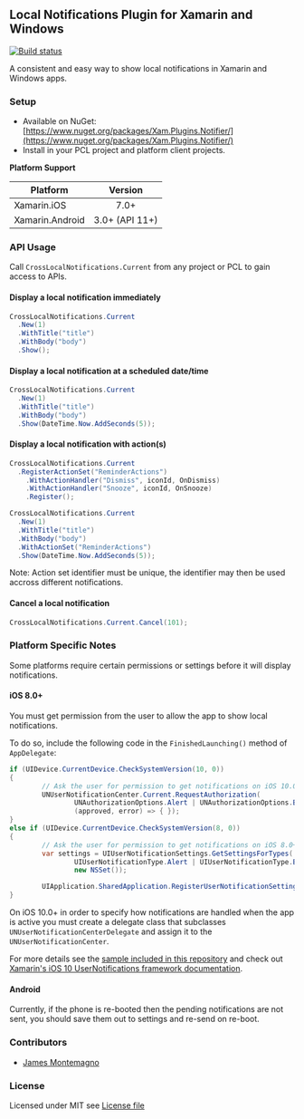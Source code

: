 ## Local Notifications Plugin for Xamarin and Windows

[![Build status](https://ci.appveyor.com/api/projects/status/1sxj9hw8oyyf7q6r?svg=true)](https://ci.appveyor.com/project/dlbroadfoot/localnotificationsplugin)

A consistent and easy way to show local notifications in Xamarin and Windows apps.

### Setup
* Available on NuGet: [https://www.nuget.org/packages/Xam.Plugins.Notifier/](https://www.nuget.org/packages/Xam.Plugins.Notifier/)
* Install in your PCL project and platform client projects.

**Platform Support**

|Platform|Version|
| ------------------- | :------------------: |
|Xamarin.iOS|7.0+|
|Xamarin.Android|3.0+ (API 11+)|


### API Usage

Call `CrossLocalNotifications.Current` from any project or PCL to gain access to APIs.

#### Display a local notification immediately

```csharp
CrossLocalNotifications.Current
  .New(1)
  .WithTitle("title")
  .WithBody("body")
  .Show();
```

#### Display a local notification at a scheduled date/time

```csharp
CrossLocalNotifications.Current
  .New(1)
  .WithTitle("title")
  .WithBody("body")
  .Show(DateTime.Now.AddSeconds(5));
```


#### Display a local notification with action(s)

```csharp
CrossLocalNotifications.Current
  .RegisterActionSet("ReminderActions")
    .WithActionHandler("Dismiss", iconId, OnDismiss)
    .WithActionHandler("Snooze", iconId, OnSnooze)
    .Register();

CrossLocalNotifications.Current
  .New(1)
  .WithTitle("title")
  .WithBody("body")
  .WithActionSet("ReminderActions")
  .Show(DateTime.Now.AddSeconds(5));
```

Note: Action set identifier must be unique, the identifier may then be used accross different notifications.

#### Cancel a local notification

```csharp
CrossLocalNotifications.Current.Cancel(101);
```


### Platform Specific Notes

Some platforms require certain permissions or settings before it will display notifications.

#### iOS 8.0+ 
You must get permission from the user to allow the app to show local notifications.

To do so, include the following code in the `FinishedLaunching()` method of `AppDelegate`:

```csharp
if (UIDevice.CurrentDevice.CheckSystemVersion(10, 0))
{
        // Ask the user for permission to get notifications on iOS 10.0+
        UNUserNotificationCenter.Current.RequestAuthorization(
                UNAuthorizationOptions.Alert | UNAuthorizationOptions.Badge | UNAuthorizationOptions.Sound,
                (approved, error) => { });
}
else if (UIDevice.CurrentDevice.CheckSystemVersion(8, 0))
{
        // Ask the user for permission to get notifications on iOS 8.0+
        var settings = UIUserNotificationSettings.GetSettingsForTypes(
                UIUserNotificationType.Alert | UIUserNotificationType.Badge | UIUserNotificationType.Sound,
                new NSSet());

        UIApplication.SharedApplication.RegisterUserNotificationSettings(settings);
}
```

On iOS 10.0+ in order to specify how notifications are handled when the app is active you must create a delegate class 
that subclasses `UNUserNotificationCenterDelegate` and assign it to the `UNUserNotificationCenter`.

For more details see the [sample included in this repository](https://github.com/edsnider/LocalNotificationsPlugin/tree/master/samples/LocalNotificationsSample/LocalNotificationsSample.iOS) 
and check out [Xamarin's iOS 10 UserNotifications framework documentation](https://developer.xamarin.com/guides/ios/platform_features/introduction-to-ios10/user-notifications/).

#### Android
Currently, if the phone is re-booted then the pending notifications are not sent, you should save them out to settings and re-send on re-boot.

### Contributors

* [James Montemagno](https://github.com/jamesmontemagno)

### License

Licensed under MIT see [License file](https://github.com/edsnider/LocalNotificationsPlugin/blob/master/LICENSE)
